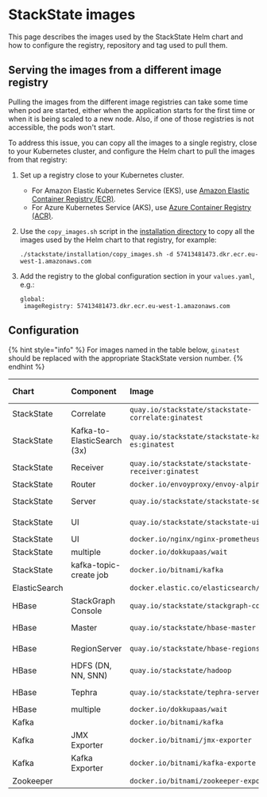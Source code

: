 # StackState images

This page describes the images used by the StackState Helm chart and how to configure the registry, repository and tag used to pull them.

## Serving the images from a different image registry

Pulling the images from the different image registries can take some time when pod are started, either when the application starts for the first time or when it is being scaled to a new node. Also, if one of those registries is not accessible, the pods won't start.

To address this issue, you can copy all the images to a single registry, close to your Kubernetes cluster, and configure the Helm chart to pull the images from that registry:

1. Set up a registry close to your Kubernetes cluster.
   * For Amazon Elastic Kubernetes Service \(EKS\), use [Amazon Elastic Container Registry \(ECR\)](https://aws.amazon.com/ecr/).
   * For Azure Kubernetes Service \(AKS\), use [Azure Container Registry \(ACR\)](https://azure.microsoft.com/en-us/services/container-registry/).
2. Use the `copy_images.sh` script in the [installation directory](https://github.com/StackVista/helm-charts/tree/master/stable/stackstate/installation) to copy all the images used by the Helm chart to that registry, for example:

   ```text
   ./stackstate/installation/copy_images.sh -d 57413481473.dkr.ecr.eu-west-1.amazonaws.com
   ```

3. Add the registry to the global configuration section in your `values.yaml`, e.g.:

   ```text
   global:
    imageRegistry: 57413481473.dkr.ecr.eu-west-1.amazonaws.com
   ```

## Configuration

{% hint style="info" %}
For images named in the table below, `ginatest` should be replaced with the appropriate StackState version number.
{% endhint %}

| Chart | Component | Image | Value for registry \(can be overridden with `global.imageRegistry`\) | Value for repository | Value for tag |
| :--- | :--- | :--- | :--- | :--- | :--- |
| StackState | Correlate | `quay.io/stackstate/stackstate-correlate:ginatest` | `stackstate.components.all.image.registry` | `stackstate.components.correlate.image.repository` | `stackstate.components.correlate.image.tag`<br />\(defaults to `stackstate.components.all.image.tag`\) |
| StackState | Kafka-to-ElasticSearch \(3x\) | `quay.io/stackstate/stackstate-kafka-to-es:ginatest` | `stackstate.components.all.image.registry` | `stackstate.components.k2es.image.repository` | `stackstate.components.k2es.image.tag`<br />\(defaults to `stackstate.components.all.image.tag`\) |
| StackState | Receiver | `quay.io/stackstate/stackstate-receiver:ginatest` | `stackstate.components.all.image.registry` | `stackstate.components.receiver.image.repository` | `stackstate.components.receiver.image.tag`<br />\(defaults to `stackstate.components.all.image.tag`\) |
| StackState | Router | `docker.io/envoyproxy/envoy-alpine:ginatest` | `stackstate.components.router.image.registry` | `stackstate.components.router.image.repository` | `stackstate.components.router.image.tag` |
| StackState | Server | `quay.io/stackstate/stackstate-server:ginatest` | `stackstate.components.all.image.registry` | `stackstate.components.server.image.repository` | `stackstate.components.server.image.tag`<br />\(defaults to `stackstate.components.all.image.tag`\) |
| StackState | UI | `quay.io/stackstate/stackstate-ui:ginatest` | `stackstate.components.all.image.registry` | `stackstate.components.ui.image.repository` | `stackstate.components.ui.image.tag`<br />\(defaults to `stackstate.components.all.image.tag`\) |
| StackState | UI | `docker.io/nginx/nginx-prometheus-exporter` | `stackstate.components.nginxPrometheusExporter.image.registry` | `stackstate.components.nginxPrometheusExporter.image.repository` | `stackstate.components.nginxPrometheusExporter.image.tag` |
| StackState | multiple | `docker.io/dokkupaas/wait` | `stackstate.components.wait.image.registry` | `stackstate.components.wait.image.repository` | `stackstate.components.wait.image.tag` |
| StackState | kafka-topic-create job | `docker.io/bitnami/kafka` | `stackstate.components.kafkaTopicCreate.image.registry` | `stackstate.components.kafkaTopicCreate.image.repository` | `stackstate.components.kafkaTopicCreate.image.tag` |
| ElasticSearch |  | `docker.elastic.co/elasticsearch/elasticsearch` | `elasticSearch.imageRegistry` | `elasticsearch.imageRepository` | `elasticsearch.imageTag` |
| HBase | StackGraph Console | `quay.io/stackstate/stackgraph-console` | `hbase.all.image.registry` | `hbase.console.image.repository` | `hbase.console.image.tag`<br />\(defaults to `hbase.stackgraph.image.tag`\) |
| HBase | Master | `quay.io/stackstate/hbase-master` | `hbase.all.image.registry` | `hbase.hbase.master.image.repository` | `hbase.hbase.master.image.tag`<br />\(defaults to `hbase.stackgraph.image.tag`\) |
| HBase | RegionServer | `quay.io/stackstate/hbase-regionserver` | `hbase.all.image.registry` | `hbase.hbase.regionserver.image.repository` | `hbase.hbase.regionserver.image.tag`<br />\(defaults to `stackgraph.image.tag`\) |
| HBase | HDFS \(DN, NN, SNN\) | `quay.io/stackstate/hadoop` | `hbase.all.image.registry` | `hbase.hdfs.image.repository` | `hbase.hdfs.image.tag` |
| HBase | Tephra | `quay.io/stackstate/tephra-server` | `hbase.all.image.registry` | `hbase.tephra.image.repository` | `hbase.tephra.image.tag`<br />\(defaults to `hbase.stackgraph.image.tag`\) |
| HBase | multiple | `docker.io/dokkupaas/wait` | `hbase.wait.image.registry` | `hbase.wait.image.repository` | `hbase.wait.image.tag` |
| Kafka |  | `docker.io/bitnami/kafka` | `kafka.image.registry` | `kafka.image.repository` | `kafka.image.tag` |
| Kafka | JMX Exporter | `docker.io/bitnami/jmx-exporter` | `kafka.metrics.jmx.image.registry` | `kafka.metrics.jmx.image.repository` | `kafka.metrics.jmx.image.tag` |
| Kafka | Kafka Exporter | `docker.io/bitnami/kafka-exporte` | `kafka.metrics.kafka.image.registry` | `kafka.metrics.kafka.image.repository` | `kafka.metrics.kafka.image.tag` |
| Zookeeper |  | `docker.io/bitnami/zookeeper-exporter` | `zookeeper.image.registry` | `zookeeper.image.repository` | `zookeeper.image.tag` |
